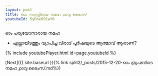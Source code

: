 ```yaml
---
layout: post
title: ഓം സ്വസ്റ്റിടായ നമഹ ൧൦൮ ടൈംസ്
youtubeId: 5yDne691wY0
---
```

 
 
 ഓം പര്യയോനാരായ നമഹ 
 
 -  എല്ലായിടത്തും വ്യാപിച്ച വിരാട് പൂർഷയുടെ ആത്മാവ് ആരാണ്? 
 
  
 
  
 
 
 
 
 
 


{% include youtubePlayer.html id=page.youtubeId %}
 
[Next]({{ site.baseurl }}{% link  split2/_posts/2015-12-20-ഓം ബ്രഹ്മവിടെ നമഹ ൧൦൮ ടൈംസ്.md%})
 
